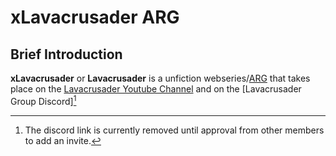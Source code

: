 # xLavacrusader ARG

## Brief Introduction
**xLavacrusader** or **Lavacrusader** is a unfiction webseries/[ARG](https://en.wikipedia.org/wiki/Alternate_reality_game) that takes place on the [Lavacrusader Youtube Channel](https://www.youtube.com/channel/UClaLfMlIn7jWOYFisrIGDAw) and on the [Lavacrusader Group Discord][^discord]







[^discord]:
    The discord link is currently removed until approval from other members to add an invite.
